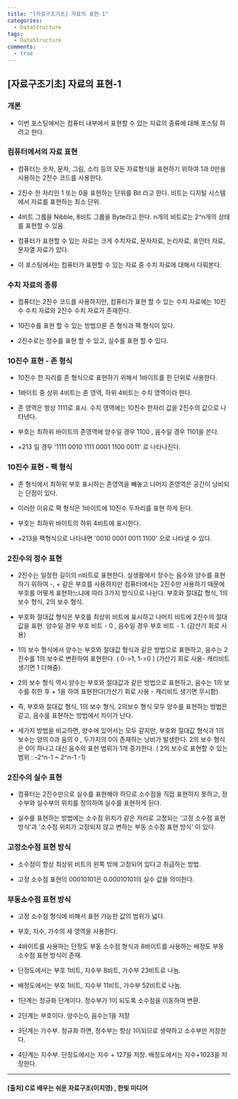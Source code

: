 ```yaml
---
title: "[자료구조기초] 자료의 표현-1"
categories:
  - DataStructure
tags:
  - DataStructure
comments:
  - true
---
```


## [자료구조기초] 자료의 표현-1

### 개론

* 이번 포스팅에서는 컴퓨터 내부에서 표현할 수 있는 자료의 종류에 대해 포스팅 하려고 한다.

### 컴퓨터에서의 자료 표현

* 컴퓨터는 숫자, 문자, 그림, 소리 등의 모든 자료형식을 표현하기 위하여 1과 0만을 사용하는 2진수 코드를 사용한다.

* 2진수 한 자리인 1 또는 0을 표현하는 단위를 Bit 라고 한다. 비트는 디지털 시스템에서 자료를 표현하는 최소 단위.

* 4비트 그룹을 Nibble, 8비트 그룹을 Byte라고 한다. n개의 비트로는 2^n개의 상태를 표현할 수 있음.

* 컴퓨터가 표현할 수 있는 자료는 크게 수치자료, 문자자료, 논리자료, 포인터 자료, 문자열 자료가 있다.

* 이 포스팅에서는 컴퓨터가 표현할 수 있는 자료 중 수치 자료에 대해서 다뤄본다.

### 수치 자료의 종류

* 컴퓨터는 2진수 코드를 사용하지만, 컴퓨터가 표현 할 수 있는 수치 자료에는 10진수 수치 자료와 2진수 수치 자료가 존재한다.

* 10진수를 표현 할 수 있는 방법으론 존 형식과 팩 형식이 있다.

* 2진수로는 정수를 표현 할 수 있고, 실수를 표현 할 수 있다.


### 10진수 표현 - 존 형식

* 10진수 한 자리를 존 형식으로 표현하기 위해서 1바이트를 한 단위로 사용한다.

* 1바이트 중 상위 4비트는 존 영역, 하위 4비트는 수치 영역이라 한다.

* 존 영역은 항상 1111로 표시. 수치 영역에는 10진수 한자리 값을 2진수의 값으로 나타낸다.

* 부호는 최하위 바이트의 존영역에 양수일 경우 1100 , 음수일 경우 1101을 쓴다.

* +213 일 경우  '1111 0010   1111 0001   1100 0011'  로 나타나진다.

### 10진수 표현 - 팩 형식

* 존 형식에서 최하위 부호 표시하는 존영역을 빼놓고 나머지 존영역은 공간이 낭비되는 단점이 있다.

* 이러한 이유로 팩 형식은 1바이트에 10진수 두자리를 표현 하게 된다.

* 부호는 최하위 바이트의 하위 4비트에 표시한다.

* +213을 팩형식으로 나타내면 '0010 0001 0011 1100' 으로 나타낼 수 있다.

### 2진수의 정수 표현

* 2진수는 일정한 길이의 n비트로 표현한다. 실생활에서 정수는 음수와 양수를 표현하기 위하여 -, + 같은 부호를 사용하지만 컴퓨터에서는 2진수만 사용하기 때문에 부호를 어떻게 표현하느냐에 따라 3가지 방식으로 나뉜다. 부호와 절대값 형식, 1의 보수 형식, 2의 보수 형식.

* 부호화 절대값 형식은 부호를 최상위 비트에 표시하고 나머지 비트에 2진수의 절대값을 표현. 양수일 경우 부호 비트 - 0 , 음수일 경우 부호 비트 - 1. (감산기 회로 사용)

* 1의 보수 형식에서 양수는 부호와 절대값 형식과 같은 방법으로 표현하고, 음수는 2진수를 1의 보수로 변환하여 표현한다. ( 0->1, 1->0 ) (가산기 회로 사용- 캐리비트 생기면 1 더해줌).

* 2의 보수 형식 역시 양수는 부호와 절대값과 같은 방법으로 표현하고, 음수는 1의 보수를 취한 후 + 1을 하여 표현한다(가산기 회로 사용 - 캐리비트 생기면 무시함).

* 즉, 부호와 절대값 형식, 1의 보수 형식, 2의보수 형식 모두 양수를 표현하는 방법은 같고, 음수를 표현하는 방법에서 차이가 난다.

* 세가지 방법을 비교하면, 양수에 있어서는 모두 같지만, 부호와 절대값 형식과 1의 보수는 양의 0과 음의 0 , 두가지의 0이 존재하는 낭비가 발생한다. 2의 보수 형식은 0이 하나고 대신 음수의 표현 범위가 1개 증가한다. ( 2의 보수로 표현할 수 있는 범위 : -2^n-1 ~ 2^n-1 -1)

### 2진수의 실수 표현

* 컴퓨터는 2진수만으로 실수를 표현해야 하므로 소수점을 직접 표현하지 못하고, 정수부와 실수부의 위치를 정의하여 실수를 표현하게 된다.

* 실수를 표현하는 방법에는 소수점 위치가 같은 자리로 고정되는 '고정 소수점 표현 방식'과 '소수점 위치가 고정되지 않고 변하는 부동 소수점 표현 방식' 이 있다.

### 고정소수점 표현 방식

* 소수점이 항상 최상위 비트의 왼쪽 밖에 고정되어 있다고 취급하는 방법.

* 고정 소수점 표현의 00010101은 0.00010101의 실수 값을 의미한다.

### 부동소수점 표현 방식

* 고정 소수점 형식에 비해서 표현 가능한 값의 범위가 넓다.

* 부호, 지수, 가수의 세 영역을 사용한다.

* 4바이트를 사용하는 단정도 부동 소수점 형식과 8바이트를 사용하는 배정도 부동 소수점 표현 방식이 존재.

* 단정도에서는 부호 1비트, 지수부 8비트, 가수부 23비트로 나눔.

* 배정도에서는 부호 1비트, 지수부 11비트, 가수부 52비트로 나눔.

* 1단계는 정규화 단계이다. 정수부가 1이 되도록 소수점을 이동하여 변환.

* 2단계는 부호이다. 양수는0, 음수는1을 저장

* 3단계는 가수부. 정규화 하면, 정수부는 항상 1이되므로 생략하고 소수부만 저장한다.

* 4단계는 지수부. 단정도에서는 지수 + 127을 저장. 배정도에서는 지수+1023을 저장한다.

---


#### [출처] C로 배우는 쉬운 자료구조(이지영) , 한빛 미디어
